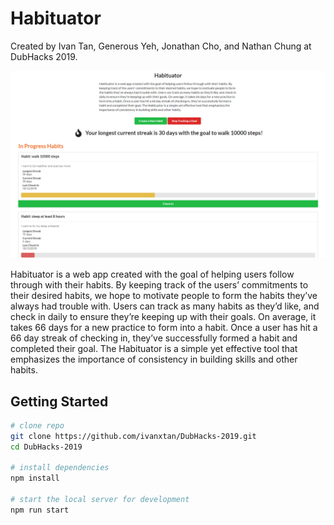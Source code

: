 # Habituator

Created by Ivan Tan, Generous Yeh, Jonathan Cho, and Nathan Chung at DubHacks 2019.

![Preview of Habituator](preview.png "Preview of Habituator")

Habituator is a web app created with the goal of 
helping users follow through with their habits. By 
keeping track of the users’ commitments to their 
desired habits, we hope to motivate people to form the 
habits they’ve always had trouble with. Users can track 
as many habits as they’d like, and check in daily to 
ensure they’re keeping up with their goals. On average, 
it takes 66 days for a new practice to form into a habit. 
Once a user has hit a 66 day streak of checking in, 
they’ve successfully formed a habit and completed their 
goal. The Habituator is a simple yet effective tool 
that emphasizes the importance of consistency in 
building skills and other habits.

## Getting Started
```bash
# clone repo
git clone https://github.com/ivanxtan/DubHacks-2019.git
cd DubHacks-2019

# install dependencies
npm install

# start the local server for development
npm run start
```